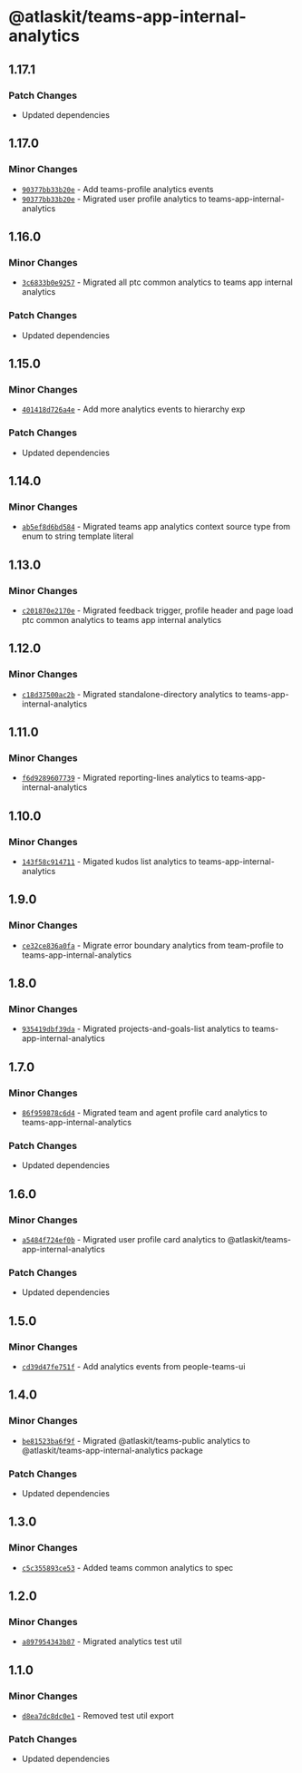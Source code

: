 # @atlaskit/teams-app-internal-analytics

## 1.17.1

### Patch Changes

- Updated dependencies

## 1.17.0

### Minor Changes

- [`90377bb33b20e`](https://bitbucket.org/atlassian/atlassian-frontend-monorepo/commits/90377bb33b20e) -
  Add teams-profile analytics events
- [`90377bb33b20e`](https://bitbucket.org/atlassian/atlassian-frontend-monorepo/commits/90377bb33b20e) -
  Migrated user profile analytics to teams-app-internal-analytics

## 1.16.0

### Minor Changes

- [`3c6833b0e9257`](https://bitbucket.org/atlassian/atlassian-frontend-monorepo/commits/3c6833b0e9257) -
  Migrated all ptc common analytics to teams app internal analytics

### Patch Changes

- Updated dependencies

## 1.15.0

### Minor Changes

- [`401418d726a4e`](https://bitbucket.org/atlassian/atlassian-frontend-monorepo/commits/401418d726a4e) -
  Add more analytics events to hierarchy exp

### Patch Changes

- Updated dependencies

## 1.14.0

### Minor Changes

- [`ab5ef8d6bd584`](https://bitbucket.org/atlassian/atlassian-frontend-monorepo/commits/ab5ef8d6bd584) -
  Migrated teams app analytics context source type from enum to string template literal

## 1.13.0

### Minor Changes

- [`c201870e2170e`](https://bitbucket.org/atlassian/atlassian-frontend-monorepo/commits/c201870e2170e) -
  Migrated feedback trigger, profile header and page load ptc common analytics to teams app internal
  analytics

## 1.12.0

### Minor Changes

- [`c18d37500ac2b`](https://bitbucket.org/atlassian/atlassian-frontend-monorepo/commits/c18d37500ac2b) -
  Migrated standalone-directory analytics to teams-app-internal-analytics

## 1.11.0

### Minor Changes

- [`f6d9289607739`](https://bitbucket.org/atlassian/atlassian-frontend-monorepo/commits/f6d9289607739) -
  Migrated reporting-lines analytics to teams-app-internal-analytics

## 1.10.0

### Minor Changes

- [`143f58c914711`](https://bitbucket.org/atlassian/atlassian-frontend-monorepo/commits/143f58c914711) -
  Migated kudos list analytics to teams-app-internal-analytics

## 1.9.0

### Minor Changes

- [`ce32ce836a0fa`](https://bitbucket.org/atlassian/atlassian-frontend-monorepo/commits/ce32ce836a0fa) -
  Migrate error boundary analytics from team-profile to teams-app-internal-analytics

## 1.8.0

### Minor Changes

- [`935419dbf39da`](https://bitbucket.org/atlassian/atlassian-frontend-monorepo/commits/935419dbf39da) -
  Migrated projects-and-goals-list analytics to teams-app-internal-analytics

## 1.7.0

### Minor Changes

- [`86f959878c6d4`](https://bitbucket.org/atlassian/atlassian-frontend-monorepo/commits/86f959878c6d4) -
  Migrated team and agent profile card analytics to teams-app-internal-analytics

### Patch Changes

- Updated dependencies

## 1.6.0

### Minor Changes

- [`a5484f724ef0b`](https://bitbucket.org/atlassian/atlassian-frontend-monorepo/commits/a5484f724ef0b) -
  Migrated user profile card analytics to @atlaskit/teams-app-internal-analytics

### Patch Changes

- Updated dependencies

## 1.5.0

### Minor Changes

- [`cd39d47fe751f`](https://bitbucket.org/atlassian/atlassian-frontend-monorepo/commits/cd39d47fe751f) -
  Add analytics events from people-teams-ui

## 1.4.0

### Minor Changes

- [`be81523ba6f9f`](https://bitbucket.org/atlassian/atlassian-frontend-monorepo/commits/be81523ba6f9f) -
  Migrated @atlaskit/teams-public analytics to @atlaskit/teams-app-internal-analytics package

### Patch Changes

- Updated dependencies

## 1.3.0

### Minor Changes

- [`c5c355893ce53`](https://bitbucket.org/atlassian/atlassian-frontend-monorepo/commits/c5c355893ce53) -
  Added teams common analytics to spec

## 1.2.0

### Minor Changes

- [`a897954343b87`](https://bitbucket.org/atlassian/atlassian-frontend-monorepo/commits/a897954343b87) -
  Migrated analytics test util

## 1.1.0

### Minor Changes

- [`d8ea7dc8dc0e1`](https://bitbucket.org/atlassian/atlassian-frontend-monorepo/commits/d8ea7dc8dc0e1) -
  Removed test util export

### Patch Changes

- Updated dependencies
